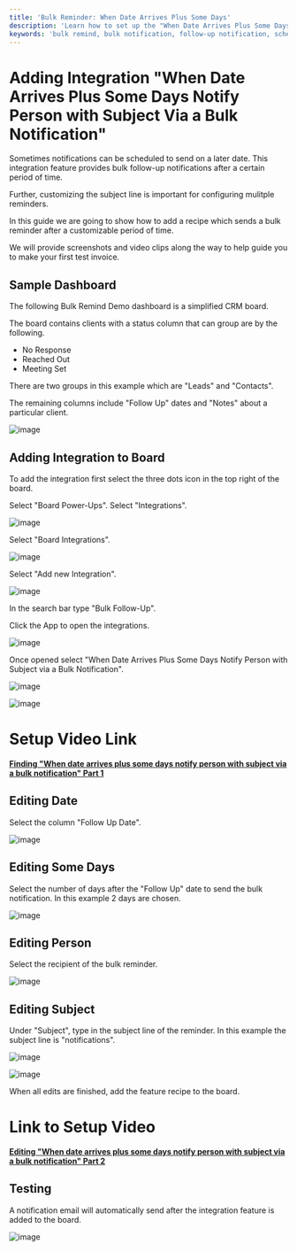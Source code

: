 ```yaml
---
title: 'Bulk Reminder: When Date Arrives Plus Some Days'
description: 'Learn how to set up the "When Date Arrives Plus Some Days Notify Person with Subject Via a Bulk Notification" feature in Bulk Remind. Schedule bulk follow-up notifications after a customizable period of time with customized subject lines.'
keywords: 'bulk remind, bulk notification, follow-up notification, schedule notification, customizable reminder, subject line customization, bulk reminder setup, integration setup, monday.com integration, CRM integration, notification automation'
---
```


# Adding Integration "When Date Arrives Plus Some Days Notify Person with Subject Via a Bulk Notification"


Sometimes notifications can be scheduled to send on a later date. 
This integration feature provides bulk follow-up notifications after a certain period of time. 

Further, customizing the subject line is important for configuring mulitple reminders. 

In this guide we are going to show how to add a recipe which sends a bulk reminder after a customizable period of time.

We will provide screenshots and video clips along the way to help guide you to make your first test invoice.

## Sample Dashboard 

The following Bulk Remind Demo dashboard is a simplified CRM board. 

The board contains clients with a status column that can group are by the following.

- No Response 
- Reached Out 
- Meeting Set 

There are two groups in this example which are "Leads" and "Contacts". 

The remaining columns include "Follow Up" dates and "Notes" about a particular client. 

![image](/img/addingintegrationfolder/bulk24.png)


## Adding Integration to Board 

To add the integration first select the three dots icon in the top right of the board. 

Select "Board Power-Ups".
Select "Integrations".

![image](/img/addingintegrationfolder/bulk25.png)

Select "Board Integrations".

![image](/img/addingintegrationfolder/bulk26.png)

Select "Add new Integration".

![image](/img/addingintegrationfolder/bulk5.png)

In the search bar type "Bulk Follow-Up". 

Click the App to open the integrations. 

![image](/img/addingintegrationfolder/bulk6.png)

Once opened select "When Date Arrives Plus Some Days Notify Person with Subject via a Bulk Notification".


![image](/img/addingintegrationfolder/bulk27.png)

![image](/img/addingintegrationfolder/bulk28.png)

# Setup Video Link 

[**Finding "When date arrives plus some days notify person with subject via a bulk notification" Part 1**](https://youtu.be/CM_YJCSWU7I)
## Editing Date

Select the column "Follow Up Date".

![image](/img/addingintegrationfolder/bulk28.png)

## Editing Some Days 

Select the number of days after the "Follow Up" date to send the bulk notification. In this example 2 days are chosen. 

![image](/img/addingintegrationfolder/bulk30.png)

## Editing Person

Select the recipient of the bulk reminder.

![image](/img/addingintegrationfolder/bulk31.png)

## Editing Subject

Under "Subject", type in the subject line of the reminder. 
In this example the subject line is "notifications".

![image](/img/addingintegrationfolder/bulk32.png)


![image](/img/addingintegrationfolder/bulk33.png)

When all edits are finished, add the feature recipe to the board. 


# Link to Setup Video 

[**Editing "When date arrives plus some days notify person with subject via a bulk notification" Part 2**](https://youtu.be/JZGR9sc8eXg)

## Testing 

A notification email will automatically send after the integration feature is added to the board. 

![image](/img/addingintegrationfolder/bulk33v2.png)



